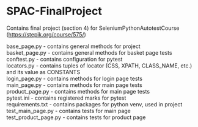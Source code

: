 # SPAC-FinalProject
Contains final project (section 4) for SeleniumPythonAutotestCourse  (https://stepik.org/course/575/)

base_page.py - contains general methods for project<br/>
basket_page.py - contains general methods for basket page tests<br/>
conftest.py - contains configuration for pytest<br/>
locators.py - contains tuples of locator (CSS, XPATH, CLASS_NAME, etc.) and its value as CONSTANTS<br/>
login_page.py - contains methods for login page tests<br/>
main_page.py - contains methods for main page tests<br/>
product_page.py - contains methods for main page tests<br/>
pytest.ini - contains registered marks for pytest<br/> 
requirements.txt - contains packages for python venv, used in project<br/>
test_main_page.py - contains tests for main page<br/>
test_product_page.py - contains tests for product page<br/>
